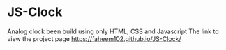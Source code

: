 # JS-Clock

Analog clock been build using only HTML, CSS and Javascript
The link to view the project page https://faheem102.github.io/JS-Clock/
